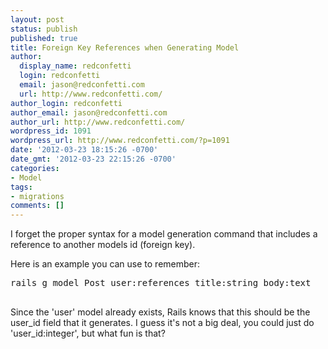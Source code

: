```yaml
---
layout: post
status: publish
published: true
title: Foreign Key References when Generating Model
author:
  display_name: redconfetti
  login: redconfetti
  email: jason@redconfetti.com
  url: http://www.redconfetti.com/
author_login: redconfetti
author_email: jason@redconfetti.com
author_url: http://www.redconfetti.com/
wordpress_id: 1091
wordpress_url: http://www.redconfetti.com/?p=1091
date: '2012-03-23 18:15:26 -0700'
date_gmt: '2012-03-23 22:15:26 -0700'
categories:
- Model
tags:
- migrations
comments: []
---
```

<p>I forget the proper syntax for a model generation command that includes a reference to another models id (foreign key).</p>
<p>Here is an example you can use to remember:</p>
<pre class="brush:shell">
rails g model Post user:references title:string body:text<br />
</pre></p>
<p>Since the 'user' model already exists, Rails knows that this should be the user_id field that it generates. I guess it's not a big deal, you could just do 'user_id:integer', but what fun is that?</p>
